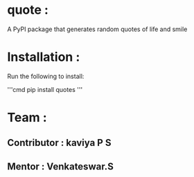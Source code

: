 # quote :
A PyPI package that generates random quotes of life and smile

# Installation :
Run the following to install:

'''cmd
pip install quotes
'''

# Team :
## Contributor : kaviya P S
## Mentor      : Venkateswar.S